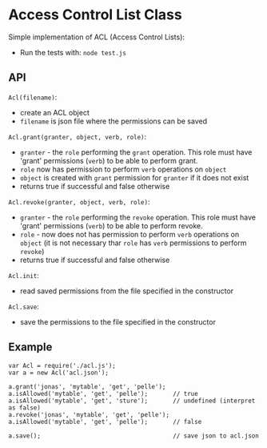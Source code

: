 Access Control List Class
=========================

Simple implementation of ACL (Access Control Lists):

* Run the tests with: `node test.js`

API
---

`Acl(filename)`:

 * create an ACL object
 * `filename` is json file where the permissions can be saved

`Acl.grant(granter, object, verb, role)`:

 * `granter` - the `role` performing the `grant` operation. This role must have 'grant' permissions (`verb`) to be able to perform grant. 
 * `role` now has permission to perform `verb` operations on `object`
 * `object` is created with `grant` permission for `granter` if it does not exist
 * returns true if successful and false otherwise

`Acl.revoke(granter, object, verb, role)`:
 * `granter` - the `role` performing the `revoke` operation. This role must have 'grant' permissions (`verb`) to be able to perform revoke. 
 * `role` - now does not has permission to perform `verb` operations on `object` (it is not necessary thar `role` has `verb` permissions to perform `revoke`)
 * returns true if successful and false otherwise

`Acl.init`:

 * read saved permissions from the file specified in the constructor

`Acl.save`:

 * save the permissions to the file specified in the constructor


Example
-------

```
var Acl = require('./acl.js');
var a = new Acl('acl.json');

a.grant('jonas', 'mytable', 'get', 'pelle');
a.isAllowed('mytable', 'get', 'pelle');       // true
a.isAllowed('mytable', 'get', 'sture');       // undefined (interpret as false)
a.revoke('jonas', 'mytable', 'get', 'pelle');
a.isAllowed('mytable', 'get', 'pelle');       // false

a.save();                                     // save json to acl.json
```


